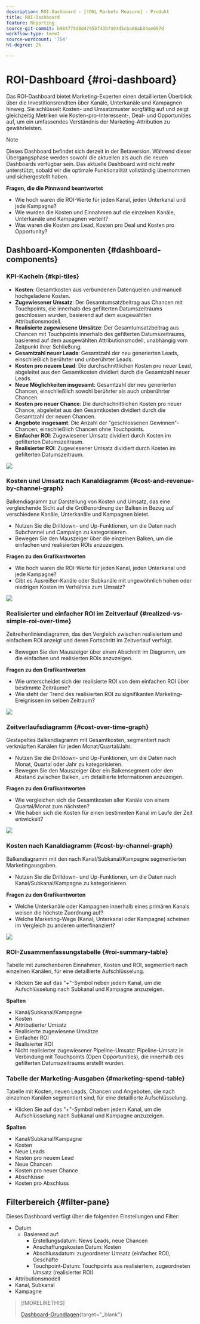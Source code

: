 ```yaml
---
description: ROI-Dashboard - [!DNL Marketo Measure] - Produkt
title: ROI-Dashboard
feature: Reporting
source-git-commit: b984779d8d4795bf43b7494d5cba06ab84ae097d
workflow-type: tm+mt
source-wordcount: '754'
ht-degree: 2%

---
```


# ROI-Dashboard {#roi-dashboard}

Das ROI-Dashboard bietet Marketing-Experten einen detaillierten Überblick über die Investitionsrenditen über Kanäle, Unterkanäle und Kampagnen hinweg. Sie schlüsselt Kosten- und Umsatzmuster sorgfältig auf und zeigt gleichzeitig Metriken wie Kosten-pro-Interessent-, Deal- und Opportunities auf, um ein umfassendes Verständnis der Marketing-Attribution zu gewährleisten.

>[!NOTE]
>
>Dieses Dashboard befindet sich derzeit in der Betaversion. Während dieser Übergangsphase werden sowohl die aktuellen als auch die neuen Dashboards verfügbar sein. Das aktuelle Dashboard wird nicht mehr unterstützt, sobald wir die optimale Funktionalität vollständig übernommen und sichergestellt haben.

**Fragen, die die Pinnwand beantwortet**

* Wie hoch waren die ROI-Werte für jeden Kanal, jeden Unterkanal und jede Kampagne?
* Wie wurden die Kosten und Einnahmen auf die einzelnen Kanäle, Unterkanäle und Kampagnen verteilt?
* Was waren die Kosten pro Lead, Kosten pro Deal und Kosten pro Opportunity?

## Dashboard-Komponenten {#dashboard-components}

### KPI-Kacheln {#kpi-tiles}

* **Kosten**: Gesamtkosten aus verbundenen Datenquellen und manuell hochgeladene Kosten.
* **Zugewiesener Umsatz**: Der Gesamtumsatzbeitrag aus Chancen mit Touchpoints, die innerhalb des gefilterten Datumszeitraums geschlossen wurden, basierend auf dem ausgewählten Attributionsmodell.
* **Realisierte zugewiesene Umsätze**: Der Gesamtumsatzbeitrag aus Chancen mit Touchpoints innerhalb des gefilterten Datumszeitraums, basierend auf dem ausgewählten Attributionsmodell, unabhängig vom Zeitpunkt ihrer Schließung.
* **Gesamtzahl neuer Leads**: Gesamtzahl der neu generierten Leads, einschließlich berührter und unberührter Leads.
* **Kosten pro neuem Lead**: Die durchschnittlichen Kosten pro neuer Lead, abgeleitet aus den Gesamtkosten dividiert durch die Gesamtzahl neuer Leads.
* **Neue Möglichkeiten insgesamt**: Gesamtzahl der neu generierten Chancen, einschließlich sowohl berührter als auch unberührter Chancen.
* **Kosten pro neuer Chance**: Die durchschnittlichen Kosten pro neuer Chance, abgeleitet aus den Gesamtkosten dividiert durch die Gesamtzahl der neuen Chancen.
* **Angebote insgesamt**: Die Anzahl der &quot;geschlossenen Gewinnen&quot;-Chancen, einschließlich Chancen ohne Touchpoints.
* **Einfacher ROI**: Zugewiesener Umsatz dividiert durch Kosten im gefilterten Datumszeitraum.
* **Realisierter ROI**: Zugewiesener Umsatz dividiert durch Kosten im gefilterten Datumszeitraum.

![](assets/roi-dashboard-1.png)

### Kosten und Umsatz nach Kanaldiagramm {#cost-and-revenue-by-channel-graph}

Balkendiagramm zur Darstellung von Kosten und Umsatz, das eine vergleichende Sicht auf die Größenordnung der Balken in Bezug auf verschiedene Kanäle, Unterkanäle und Kampagnen bietet.

* Nutzen Sie die Drilldown- und Up-Funktionen, um die Daten nach Subchannel und Campaign zu kategorisieren.
* Bewegen Sie den Mauszeiger über die einzelnen Balken, um die einfachen und realisierten ROIs anzuzeigen.

**Fragen zu den Grafikantworten**

* Wie hoch waren die ROI-Werte für jeden Kanal, jeden Unterkanal und jede Kampagne?
* Gibt es Ausreißer-Kanäle oder Subkanäle mit ungewöhnlich hohen oder niedrigen Kosten im Verhältnis zum Umsatz?

![](assets/roi-dashboard-2.png)

### Realisierter und einfacher ROI im Zeitverlauf {#realized-vs-simple-roi-over-time}

Zeitreihenliniendiagramm, das den Vergleich zwischen realisiertem und einfachem ROI anzeigt und deren Fortschritt im Zeitverlauf verfolgt.

* Bewegen Sie den Mauszeiger über einen Abschnitt im Diagramm, um die einfachen und realisierten ROIs anzuzeigen.

**Fragen zu den Grafikantworten**

* Wie unterscheidet sich der realisierte ROI von dem einfachen ROI über bestimmte Zeiträume?
* Wie steht der Trend des realisierten ROI zu signifikanten Marketing-Ereignissen im selben Zeitraum?

![](assets/roi-dashboard-3.png)

### Zeitverlaufsdiagramm {#cost-over-time-graph}

Gestapeltes Balkendiagramm mit Gesamtkosten, segmentiert nach verknüpften Kanälen für jeden Monat/Quartal/Jahr.

* Nutzen Sie die Drilldown- und Up-Funktionen, um die Daten nach Monat, Quartal oder Jahr zu kategorisieren.
* Bewegen Sie den Mauszeiger über ein Balkensegment oder den Abstand zwischen Balken, um detaillierte Informationen anzuzeigen.

**Fragen zu den Grafikantworten**

* Wie vergleichen sich die Gesamtkosten aller Kanäle von einem Quartal/Monat zum nächsten?
* Wie haben sich die Kosten für einen bestimmten Kanal im Laufe der Zeit entwickelt?

![](assets/roi-dashboard-4.png)

### Kosten nach Kanaldiagramm {#cost-by-channel-graph}

Balkendiagramm mit den nach Kanal/Subkanal/Kampagne segmentierten Marketingausgaben.

* Nutzen Sie die Drilldown- und Up-Funktionen, um die Daten nach Kanal/Subkanal/Kampagne zu kategorisieren.

**Fragen zu den Grafikantworten**

* Welche Unterkanäle oder Kampagnen innerhalb eines primären Kanals weisen die höchste Zuordnung auf?
* Welche Marketing-Wege (Kanal, Unterkanal oder Kampagne) scheinen im Vergleich zu anderen unterfinanziert?

![](assets/roi-dashboard-5.png)

### ROI-Zusammenfassungstabelle {#roi-summary-table}

Tabelle mit zurechenbaren Einnahmen, Kosten und ROI, segmentiert nach einzelnen Kanälen, für eine detaillierte Aufschlüsselung.

* Klicken Sie auf das &quot;+&quot;-Symbol neben jedem Kanal, um die Aufschlüsselung nach Subkanal und Kampagne anzuzeigen.

**Spalten**

* Kanal/Subkanal/Kampagne
* Kosten
* Attributierter Umsatz
* Realisierte zugewiesene Umsätze
* Einfacher ROI
* Realisierter ROI
* Nicht realisierter zugewiesener Pipeline-Umsatz: Pipeline-Umsatz in Verbindung mit Touchpoints (Open Opportunities), die innerhalb des gefilterten Datumszeitraums erstellt wurden.

### Tabelle der Marketing-Ausgaben {#marketing-spend-table}

Tabelle mit Kosten, neuen Leads, Chancen und Angeboten, die nach einzelnen Kanälen segmentiert sind, für eine detaillierte Aufschlüsselung.

* Klicken Sie auf das &quot;+&quot;-Symbol neben jedem Kanal, um die Aufschlüsselung nach Subkanal und Kampagne anzuzeigen.

**Spalten**

* Kanal/Subkanal/Kampagne
* Kosten
* Neue Leads
* Kosten pro neuem Lead
* Neue Chancen
* Kosten pro neuer Chance
* Abschlüsse
* Kosten pro Abschluss

## Filterbereich {#filter-pane}

Dieses Dashboard verfügt über die folgenden Einstellungen und Filter:

* Datum
   * Basierend auf:
      * Erstellungsdatum: News Leads, neue Chancen
      * Anschaffungskosten Datum: Kosten
      * Abschlussdatum: zugeordneter Umsatz (einfacher ROI), Geschäfte
      * Touchpoint-Datum: Touchpoints aus realisiertem, zugeordneten Umsatz (realisierter ROI)
* Attributionsmodell
* Kanal, Subkanal
* Kampagne

>[!MORELIKETHIS]
>
>[Dashboard-Grundlagen](/help/marketo-measure-discover-ui/dashboards/discover-dashboard-basics.md){target="_blank"}
